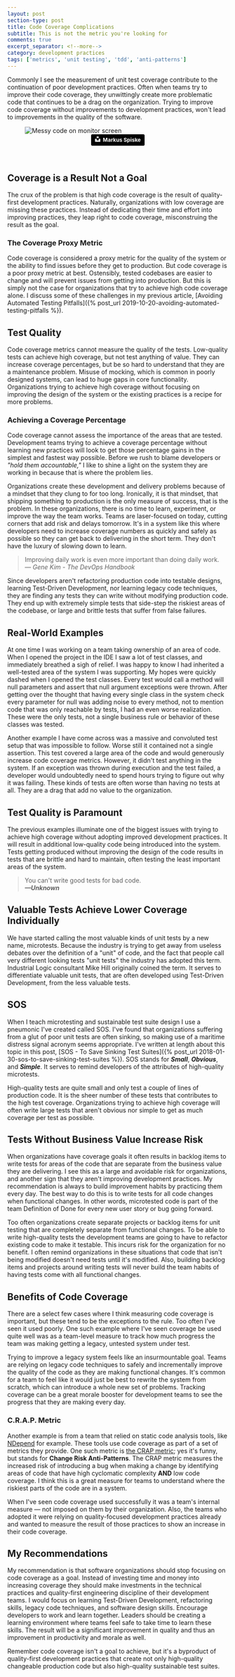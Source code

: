 ```yaml
---
layout: post
section-type: post
title: Code Coverage Complications 
subtitle: This is not the metric you're looking for
comments: true
excerpt_separator: <!--more-->
category: development practices 
tags: ['metrics', 'unit testing', 'tdd', 'anti-patterns']
---
```


Commonly I see the measurement of unit test coverage contribute to the continuation of poor development practices. Often when teams try to improve their code coverage, they unwittingly create more problematic code that continues to be a drag on the organization. Trying to improve code coverage without improvements to development practices, won't lead to improvements in the quality of the software. 
<!--more-->

<figure>
    <img src="/img/messy-monitor.jpg" alt="Messy code on monitor screen" class="img-responsive" />
    <figcaption style='text-align:center'>
        <a style="background-color:black;color:white;text-decoration:none;padding:4px 6px;font-family:-apple-system, BlinkMacSystemFont, &quot;San Francisco&quot;, &quot;Helvetica Neue&quot;, Helvetica, Ubuntu, Roboto, Noto, &quot;Segoe UI&quot;, Arial, sans-serif;font-size:12px;font-weight:bold;line-height:1.2;display:inline-block;border-radius:3px" href="https://unsplash.com/@markusspiske?utm_medium=referral&amp;utm_campaign=photographer-credit&amp;utm_content=creditBadge" target="_blank" rel="noopener noreferrer" title="Download free do whatever you want high-resolution photos from Markus Spiske"><span style="display:inline-block;padding:2px 3px"><svg xmlns="http://www.w3.org/2000/svg" style="height:12px;width:auto;position:relative;vertical-align:middle;top:-2px;fill:white" viewBox="0 0 32 32"><title>unsplash-logo</title><path d="M10 9V0h12v9H10zm12 5h10v18H0V14h10v9h12v-9z"></path></svg></span><span style="display:inline-block;padding:2px 3px">Markus Spiske</span></a>
    </figcaption>
</figure>
<br />

## Coverage is a Result Not a Goal
The crux of the problem is that high code coverage is the result of quality-first development practices. Naturally, organizations with low coverage are missing these practices. Instead of dedicating their time and effort into improving practices, they leap right to code coverage, misconstruing the result as the goal. 

### The Coverage Proxy Metric
Code coverage is considered a proxy metric for the quality of the system or the ability to find issues before they get to production. But code coverage is a poor proxy metric at best. Ostensibly, tested codebases are easier to change and will prevent issues from getting into production. But this is simply not the case for organizations that try to achieve high code coverage alone. I discuss some of these challenges in my previous article, [Avoiding Automated Testing Pitfalls]({% post_url 2019-10-20-avoiding-automated-testing-pitfalls %}). 

## Test Quality
Code coverage metrics cannot measure the quality of the tests. Low-quality tests can achieve high coverage, but not test anything of value. They can increase coverage percentages, but be so hard to understand that they are a maintenance problem. Misuse of mocking, which is common in poorly designed systems, can lead to huge gaps in core functionality. Organizations trying to achieve high coverage without focusing on improving the design of the system or the existing practices is a recipe for more problems. 

### Achieving a Coverage Percentage
Code coverage cannot assess the importance of the areas that are tested. Development teams trying to achieve a coverage percentage without learning new practices will look to get those percentage gains in the simplest and fastest way possible. Before we rush to blame developers or _"hold them accountable,"_ I like to shine a light on the system they are working in because that is where the problem lies. 

Organizations create these development and delivery problems because of a mindset that they clung to for too long. Ironically, it is that mindset, that shipping something to production is the only measure of success, that is the problem. In these organizations, there is no time to learn, experiment, or improve the way the team works. Teams are laser-focused on today, cutting corners that add risk and delays tomorrow. It's in a system like this where developers need to increase coverage numbers as quickly and safely as possible so they can get back to delivering in the short term. They don't have the luxury of slowing down to learn.

> Improving daily work is even more important than doing daily work.  
> _&mdash; Gene Kim - The DevOps Handbook_ 

Since developers aren't refactoring production code into testable designs, learning Test-Driven Development, nor learning legacy code techniques, they are finding any tests they can write without modifying production code. They end up with extremely simple tests that side-step the riskiest areas of the codebase, or large and brittle tests that suffer from false failures. 

## Real-World Examples
At one time I was working on a team taking ownership of an area of code. When I opened the project in the IDE I saw a lot of test classes, and immediately breathed a sigh of relief. I was happy to know I had inherited a well-tested area of the system I was supporting. My hopes were quickly dashed when I opened the test classes. Every test would call a method will null parameters and assert that null argument exceptions were thrown. After getting over the thought that having every single class in the system check every parameter for null was adding noise to every method, not to mention code that was only reachable by tests, I had an even worse realization. These were the only tests, not a single business rule or behavior of these classes was tested. 

 Another example I have come across was a massive and convoluted test setup that was impossible to follow. Worse still it contained not a single assertion. This test covered a large area of the code and would generously increase code coverage metrics. However, it didn't test anything in the system. If an exception was thrown during execution and the test failed, a developer would undoubtedly need to spend hours trying to figure out why it was failing. These kinds of tests are often worse than having no tests at all. They are a drag that add no value to the organization.

## Test Quality is Paramount
The previous examples illuminate one of the biggest issues with trying to achieve high coverage without adopting improved development practices. It will result in additional low-quality code being introduced into the system. Tests getting produced without improving the design of the code results in tests that are brittle and hard to maintain, often testing the least important areas of the system. 

> You can't write good tests for bad code.      
> _**&mdash;Unknown**_

## Valuable Tests Achieve Lower Coverage Individually
We have started calling the most valuable kinds of unit tests by a new name, microtests. Because the industry is trying to get away from useless debates over the definition of a "unit" of code, and the fact that people call very different looking tests "unit tests" the industry has adopted this term. Industrial Logic consultant Mike Hill originally coined the term. It serves to differentiate valuable unit tests, that are often developed using Test-Driven Development, from the less valuable tests. 

## SOS
When I teach microtesting and sustainable test suite design I use a pneumonic I've created called SOS. I've found that organizations suffering from a glut of poor unit tests are often sinking, so making use of a maritime distress signal acronym seems appropriate. I've written at length about this topic in this post, [SOS - To Save Sinking Test Suites]({% post_url 2018-01-30-sos-to-save-sinking-test-suites %}). SOS stands for **_Small_**, **_Obvious_**, and **_Simple_**. It serves to remind developers of the attributes of high-quality microtests. 

High-quality tests are quite small and only test a couple of lines of production code. It is the sheer number of these tests that contributes to the high test coverage. Organizations trying to achieve high coverage will often write large tests that aren't obvious nor simple to get as much coverage per test as possible. 

## Tests Without Business Value Increase Risk
When organizations have coverage goals it often results in backlog items to write tests for areas of the code that are separate from the business value they are delivering. I see this as a large and avoidable risk for organizations, and another sign that they aren't improving development practices. My recommendation is always to build improvement habits by practicing them every day. The best way to do this is to write tests for all code changes when functional changes. In other words, microtested code is part of the team Definition of Done for every new user story or bug going forward. 

Too often organizations create separate projects or backlog items for unit testing that are completely separate from functional changes. To be able to write high-quality tests the development teams are going to have to refactor existing code to make it testable. This incurs risk for the organization for no benefit. I often remind organizations in these situations that code that isn't being modified doesn't need tests until it's modified. Also, building backlog items and projects around writing tests will never build the team habits of having tests come with all functional changes. 

## Benefits of Code Coverage
There are a select few cases where I think measuring code coverage is important, but these tend to be the exceptions to the rule. Too often I've seen it used poorly. One such example where I've seen coverage be used quite well was as a team-level measure to track how much progress the team was making getting a legacy, untested system under test. 

Trying to improve a legacy system feels like an insurmountable goal. Teams are relying on legacy code techniques to safely and incrementally improve the quality of the code as they are making functional changes. It's common for a team to feel like it would just be best to rewrite the system from scratch, which can introduce a whole new set of problems. Tracking coverage can be a great morale booster for development teams to see the progress that they are making every day.

### C.R.A.P. Metric
Another example is from a team that relied on static code analysis tools, like [NDepend](https://www.ndepend.com/) for example. These tools use code coverage as part of a set of metrics they provide. One such metric is [the CRAP metric](https://blog.ndepend.com/crap-metric-thing-tells-risk-code/); yes it's funny, but stands for **Change Risk Anti-Patterns**. The CRAP metric measures the increased risk of introducing a bug when making a change by identifying areas of code that have high cyclomatic complexity **AND** low code coverage. I think this is a great measure for teams to understand where the riskiest parts of the code are in a system. 

When I've seen code coverage used successfully it was a team's internal measure &mdash; not imposed on them by their organization. Also, the teams who adopted it were relying on quality-focused development practices already and wanted to measure the result of those practices to show an increase in their code coverage. 

## My Recommendations
My recommendation is that software organizations should stop focusing on code coverage as a goal. Instead of investing time and money into increasing coverage they should make investments in the technical practices and quality-first engineering discipline of their development teams. I would focus on learning Test-Driven Development, refactoring skills, legacy code techniques, and software design skills. Encourage developers to work and learn together. Leaders should be creating a learning environment where teams feel safe to take time to learn these skills. The result will be a significant improvement in quality and thus an improvement in productivity and morale as well. 

Remember code coverage isn't a goal to achieve, but it's a byproduct of quality-first development practices that create not only high-quality changeable production code but also high-quality sustainable test suites. 